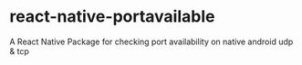 # react-native-portavailable
A React Native Package for checking port availability on native android udp &amp; tcp
